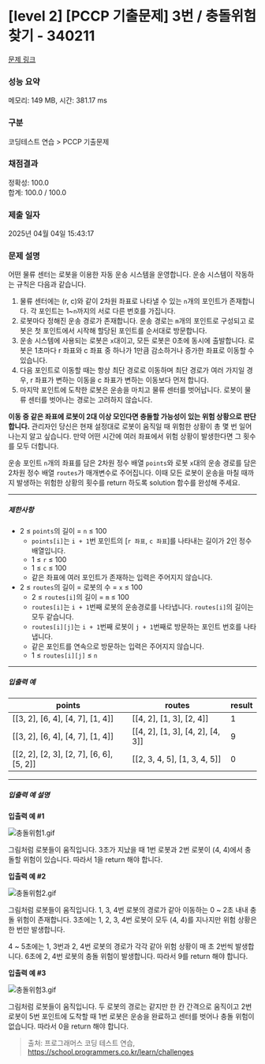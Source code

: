 # [level 2] [PCCP 기출문제] 3번 / 충돌위험 찾기 - 340211 

[문제 링크](https://school.programmers.co.kr/learn/courses/30/lessons/340211) 

### 성능 요약

메모리: 149 MB, 시간: 381.17 ms

### 구분

코딩테스트 연습 > PCCP 기출문제

### 채점결과

정확성: 100.0<br/>합계: 100.0 / 100.0

### 제출 일자

2025년 04월 04일 15:43:17

### 문제 설명

<p>어떤 물류 센터는 로봇을 이용한 자동 운송 시스템을 운영합니다. 운송 시스템이 작동하는 규칙은 다음과 같습니다.</p>

<ol>
<li>물류 센터에는 (r, c)와 같이 2차원 좌표로 나타낼 수 있는 <code>n</code>개의 포인트가 존재합니다. 각 포인트는 1~<code>n</code>까지의 서로 다른 번호를 가집니다.</li>
<li>로봇마다 정해진 운송 경로가 존재합니다. 운송 경로는 <code>m</code>개의 포인트로 구성되고 로봇은 첫 포인트에서 시작해 할당된 포인트를 순서대로 방문합니다.</li>
<li>운송 시스템에 사용되는 로봇은 <code>x</code>대이고, 모든 로봇은 0초에 동시에 출발합니다. 로봇은 1초마다 r 좌표와 c 좌표 중 하나가 1만큼 감소하거나 증가한 좌표로 이동할 수 있습니다.</li>
<li>다음 포인트로 이동할 때는 항상 최단 경로로 이동하며 최단 경로가 여러 가지일 경우, r 좌표가 변하는 이동을 c 좌표가 변하는 이동보다 먼저 합니다.</li>
<li>마지막 포인트에 도착한 로봇은 운송을 마치고 물류 센터를 벗어납니다. 로봇이 물류 센터를 벗어나는 경로는 고려하지 않습니다.</li>
</ol>

<p><strong>이동 중 같은 좌표에 로봇이 2대 이상 모인다면 충돌할 가능성이 있는 위험 상황으로 판단합니다.</strong> 관리자인 당신은 현재 설정대로 로봇이 움직일 때 위험한 상황이 총 몇 번 일어나는지 알고 싶습니다. 만약 어떤 시간에 여러 좌표에서 위험 상황이 발생한다면 그 횟수를 모두 더합니다. </p>

<p>운송 포인트 <code>n</code>개의 좌표를 담은 2차원 정수 배열 <code>points</code>와 로봇 <code>x</code>대의 운송 경로를 담은 2차원 정수 배열 <code>routes</code>가 매개변수로 주어집니다. 이때 모든 로봇이 운송을 마칠 때까지 발생하는 위험한 상황의 횟수를 return 하도록 solution 함수를 완성해 주세요.</p>

<hr>

<h5>제한사항</h5>

<ul>
<li>2 ≤ <code>points</code>의 길이 = <code>n</code> ≤ 100

<ul>
<li><code>points[i]</code>는 <code>i + 1</code>번 포인트의 [<code>r 좌표</code>, <code>c 좌표</code>]를 나타내는 길이가 2인 정수 배열입니다.</li>
<li>1 ≤ <code>r</code> ≤ 100</li>
<li>1 ≤ <code>c</code> ≤ 100</li>
<li>같은 좌표에 여러 포인트가 존재하는 입력은 주어지지 않습니다.</li>
</ul></li>
<li>2 ≤ <code>routes</code>의 길이 = 로봇의 수 = <code>x</code> ≤ 100

<ul>
<li>2 ≤ <code>routes[i]</code>의 길이 = <code>m</code> ≤ 100</li>
<li><code>routes[i]</code>는 <code>i + 1</code>번째 로봇의 운송경로를 나타냅니다. <code>routes[i]</code>의 길이는 모두 같습니다.</li>
<li><code>routes[i][j]</code>는 <code>i + 1</code>번째 로봇이 <code>j + 1</code>번째로 방문하는 포인트 번호를 나타냅니다.</li>
<li>같은 포인트를 연속으로 방문하는 입력은 주어지지 않습니다.</li>
<li>1 ≤ <code>routes[i][j]</code> ≤ <code>n</code></li>
</ul></li>
</ul>

<hr>

<h5>입출력 예</h5>
<table class="table">
        <thead><tr>
<th>points</th>
<th>routes</th>
<th>result</th>
</tr>
</thead>
        <tbody><tr>
<td>[[3, 2], [6, 4], [4, 7], [1, 4]]</td>
<td>[[4, 2], [1, 3], [2, 4]]</td>
<td>1</td>
</tr>
<tr>
<td>[[3, 2], [6, 4], [4, 7], [1, 4]]</td>
<td>[[4, 2], [1, 3], [4, 2], [4, 3]]</td>
<td>9</td>
</tr>
<tr>
<td>[[2, 2], [2, 3], [2, 7], [6, 6], [5, 2]]</td>
<td>[[2, 3, 4, 5], [1, 3, 4, 5]]</td>
<td>0</td>
</tr>
</tbody>
      </table>
<hr>

<h5>입출력 예 설명</h5>

<p><strong>입출력 예 #1</strong></p>

<p><img src="https://grepp-programmers.s3.ap-northeast-2.amazonaws.com/files/production/43dea513-36b0-493b-bb52-ac5d9dc49bf4/%E1%84%8E%E1%85%AE%E1%86%BC%E1%84%83%E1%85%A9%E1%86%AF%E1%84%8B%E1%85%B1%E1%84%92%E1%85%A5%E1%86%B71.gif" title="" alt="충돌위험1.gif"></p>

<p>그림처럼 로봇들이 움직입니다. 3초가 지났을 때 1번 로봇과 2번 로봇이 (4, 4)에서 충돌할 위험이 있습니다. 따라서 1을 return 해야 합니다.</p>

<p><strong>입출력 예 #2</strong></p>

<p><img src="https://grepp-programmers.s3.ap-northeast-2.amazonaws.com/files/production/b1b127d3-679b-4d54-ac3f-1e3131e7a6fa/%E1%84%8E%E1%85%AE%E1%86%BC%E1%84%83%E1%85%A9%E1%86%AF%E1%84%8B%E1%85%B1%E1%84%92%E1%85%A5%E1%86%B72.gif" title="" alt="충돌위험2.gif"></p>

<p>그림처럼 로봇들이 움직입니다. 1, 3, 4번 로봇의 경로가 같아 이동하는 0 ~ 2초 내내 충돌 위험이 존재합니다. 3초에는 1, 2, 3, 4번 로봇이 모두 (4, 4)를 지나지만 위험 상황은 한 번만 발생합니다. </p>

<p>4 ~ 5초에는 1, 3번과 2, 4번 로봇의 경로가 각각 같아 위험 상황이 매 초 2번씩 발생합니다. 6초에 2, 4번 로봇의 충돌 위험이 발생합니다. 따라서 9를 return 해야 합니다.</p>

<p><strong>입출력 예 #3</strong></p>

<p><img src="https://grepp-programmers.s3.ap-northeast-2.amazonaws.com/files/production/eb0fe259-fe92-44fc-bddb-c55afac4e12f/%E1%84%8E%E1%85%AE%E1%86%BC%E1%84%83%E1%85%A9%E1%86%AF%E1%84%8B%E1%85%B1%E1%84%92%E1%85%A5%E1%86%B73.gif" title="" alt="충돌위험3.gif"></p>

<p>그림처럼 로봇들이 움직입니다. 두 로봇의 경로는 같지만 한 칸 간격으로 움직이고 2번 로봇이 5번 포인트에 도착할 때 1번 로봇은 운송을 완료하고 센터를 벗어나 충돌 위험이 없습니다. 따라서 0을 return 해야 합니다.</p>


> 출처: 프로그래머스 코딩 테스트 연습, https://school.programmers.co.kr/learn/challenges